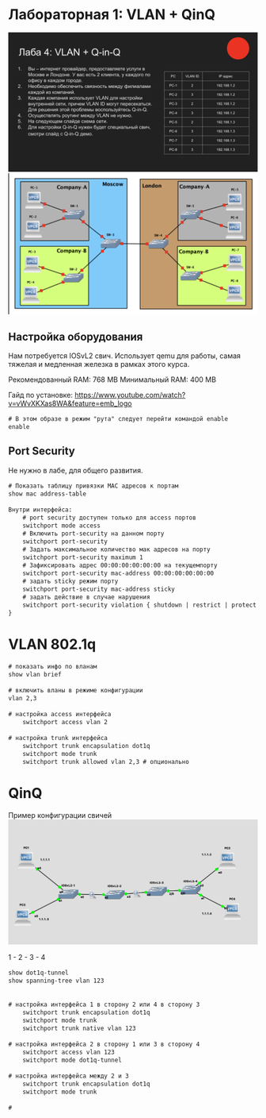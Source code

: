 # Лабораторная 1: VLAN + QinQ

![Alt text](image-0.png)
![Alt text](image-1.png)


## Настройка оборудования
Нам потребуется IOSvL2 свич. Использует qemu для работы, самая тяжелая и медленная железка в рамках этого курса.


Рекомендованный RAM: 768 MB
Минимальный RAM:     400 MB

Гайд по установке: https://www.youtube.com/watch?v=vWvXKXas8WA&feature=emb_logo
```shell
# В этом образе в режим "рута" следует перейти командой enable
enable
```
## Port Security
Не нужно в лабе, для общего развития.
```shell
# Показать таблицу привязки MAC адресов к портам
show mac address-table

Внутри интерфейса:
    # port security доступен только для access портов
    switchport mode access
    # Включить port-security на данном порту
    switchport port-security
    # Задать максимальное количество мак адресов на порту
    switchport port-security maximum 1
    # Зафиксировать адрес 00:00:00:00:00:00 на текущемпорту
    switchport port-security mac-address 00:00:00:00:00:00
    # задать sticky режим порту
    switchport port-security mac-address sticky 
    # задать действие в случае нарушения
    switchport port-security violation { shutdown | restrict | protect }
```

# VLAN 802.1q
```shell
# показать инфо по вланам
show vlan brief

# включить вланы в режиме конфигурации
vlan 2,3

# настройка access интерфейса
    switchport access vlan 2

# настройка trunk интерфейса
    switchport trunk encapsulation dot1q
    switchport mode trunk
    switchport trunk allowed vlan 2,3 # опционально
```

# QinQ


Пример конфигурации свичей
![Alt text](image-2.png)

1 - 2 - 3 - 4


```shell
show dot1q-tunnel
show spanning-tree vlan 123


# настройка интерфейса 1 в сторону 2 или 4 в сторону 3
    switchport trunk encapsulation dot1q
    switchport mode trunk
    switchport trunk native vlan 123

# настройка интерфейса 2 в сторону 1 или 3 в сторону 4
    switchport access vlan 123
    switchport mode dot1q-tunnel

# настройка интерфейса между 2 и 3
    switchport trunk encapsulation dot1q
    switchport mode trunk

#
```